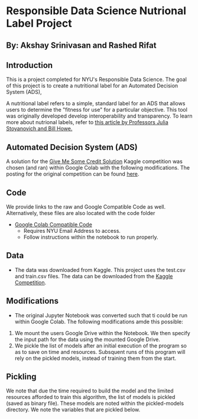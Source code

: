# Responsible Data Science Nutrional Label Project

## By: Akshay Srinivasan and Rashed Rifat

## Introduction

This is a project completed for NYU's Responsible Data Science. The goal of this project is to create a nutritional label for an Automated Decision System (ADS),

A nutritional label refers to a simple, standard label for an ADS that allows users to determine the "fitness for use" for a particular objective. This tool was originally developed develop interoperability and transparency. To learn more about nutrional labels, refer to [this article by Professors Julia Stoyanovich and Bill Howe.](http://sites.computer.org/debull/A19sept/p13.pdf)

## Automated Decision System (ADS)

A solution for the [Give Me Some Credit Solution](https://www.kaggle.com/code/caesarlupum/modeling-give-me-some-credit) Kaggle competition was chosen (and ran) within Google Colab with the following modifications. The posting for the original competition can be found [here](https://www.kaggle.com/competitions/GiveMeSomeCredit/overview).

## Code

We provide links to the raw and Google Compatible Code as well. Alternatively, these files are also located with the code folder

- [Google Colab Compatible Code](https://colab.research.google.com/drive/1gqXJGckAZ2e-mpc812PgzILmvIYC3B_c?usp=sharing)
  - Requires NYU Email Address to access.
  - Follow instructions within the notebook to run properly. 

## Data

- The data was downloaded from Kaggle. This project uses the test.csv and train.csv files. The data can be downloaded from the [Kaggle Competition](https://www.kaggle.com/competitions/santander-customer-transaction-prediction/data).

## Modifications

- The original Jupyter Notebook was converted such that ti could be run within Google Colab. The following modifications amde this possible:
  
1. We mount the users Google Drive within the Notebook. We then specify the input path for the data using the mounted Google Drive.
2. We pickle the list of models after an initial execution of the program so as to save on time and resources. Subsquent runs of this program will rely on the pickled models, instead of training them from the start. 

## Pickling

We note that due the time required to build the model and the limited resources afforded to train this algorithm, the list of models is pickled (saved as binary file). These models are noted within the pickled-models directory. We note the variables that are pickled below.
